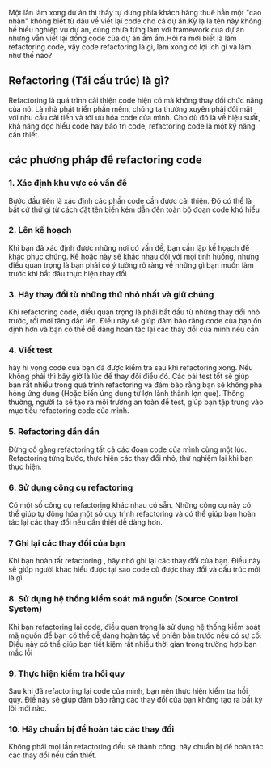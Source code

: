 Một lần làm xong dự án thì thấy tự dưng phía khách hàng thuê hẳn một "cao nhân" không biết từ đâu về viết lại code cho cả dự án.Kỳ lạ là tên này không hề hiểu nghiệp vụ dự án, cũng chưa từng làm với framework của dự án nhưng vẫn viết lại đống code của dự án ầm ầm.Hỏi ra mới biết là làm refactoring code, vậy code refactoring là gì, làm xong có lợi ích gì và làm như thế nào?  

## Refactoring (Tái cấu trúc) là gì?  
Refactoring là quá trình cải thiện code hiện có mà không thay đổi chức năng của nó. Là nhà phát triển phần mềm, chúng ta thường xuyên phải đối mặt với nhu cầu cải tiến và tới ưu hóa code của mình. Cho dù đó là về hiệu suất, khả năng đọc hiểu code hay bảo trì code, refactoring code là một kỹ năng cần thiết.  

## các phương pháp để refactoring code  
### 1. Xác định khu vực có vấn đề  
Bước đầu tiên là xác định các phần code cần được cải thiện. Đó có thể là bất cứ thứ gì từ cách đặt tên biến kém dẫn đến toàn bộ đoạn code khó hiểu  

### 2. Lên kế hoạch
Khi bạn đã xác định được những nơi có vấn đề, bạn cần lập kế hoạch để khác phục chúng. Kế hoặc này sẽ khác nhau đối với mọi tình huống, nhưng điều quan trọng là bạn phải có ý tưởng rõ ràng về những gì bạn muốn làm trước khi bắt đầu thực hiện thay đổi  

### 3. Hãy thay đổi từ những thứ nhỏ nhất và giữ chúng  
Khi refactoring code, điều quan trọng là phải bắt đầu từ những thay đổi nhỏ trước, rồi mới tăng dần lên. Điều này sẽ giúp đảm bảo rằng code của bạn ổn định hơn và bạn có thể dễ dàng hoàn tác lại các thay đổi của mình nếu cần

### 4. Viết test
hãy hi vọng code của bạn đã được kiểm tra sau khi refactoring xong. Nếu không phải thì bây giờ là lúc để thay đổi điều đó. Các bài test tốt sẽ giúp bạn rất nhiều trong quá trình refactoring và đảm bảo rằng bạn sẽ không phá hỏng ứng dụng (Hoặc biến ứng dụng từ lợn lành thành lợn què). Thông thường, người ta sẽ tạo ra môi trường an toàn để test, giúp bạn tập trung vào mục tiêu refactoring code của mình.  

### 5. Refactoring dần dần  
Đừng cố gằng refactoring tất cả các đoạn code của mình cùng một lúc. Refactoring từng bước, thực hiện các thay đổi nhỏ, thử nghiệm lại khi bạn thực hiện.  

### 6. Sử dụng công cụ refactoring  
Có một số công cụ refactoring khác nhau có sẵn. Những công cụ này có thể giúp tự động hóa một số quy trình refactoring và có thể giúp bạn hoàn tác lại các thay đổi nếu cấn thiết dễ dàng hơn.  

### 7 Ghi lại các thay đổi của bạn 
Khi bạn hoàn tất refactoring , hãy nhớ ghi lại các thay đổi của bạn. Điều này sẽ giúp người khác hiểu được tại sao code cũ được thay đổi và cấu trúc mới là gì.  

### 8. Sử dụng hệ thống kiểm soát mã nguồn (Source Control System)  
Khi bạn refactoring lại code, điều quan trọng là sử dụng hệ thống kiểm soát mã nguồn để bạn có thể dễ dàng hoàn tác về phiên bản trước nếu có sự cố. Điều này có thể giúp bạn tiết kiệm rất nhiều thời gian trong trường hợp bạn mắc lỗi  

### 9. Thực hiện kiểm tra hồi quy  
Sau khi đã refactoring lại code của mình, bạn nên thực hiện kiểm tra hồi quy. Điề này sẽ giúp đảm bảo rằng các thay đổi của bạn không tạo ra bất kỳ lõi mới nào.  

### 10. Hãy chuẩn bị để hoàn tác các thay đổi  
Không phải mọi lần refactoring đều sẽ thành công. hãy chuẩn bị để hoàn tác các thay đổi nếu cần thiết.  

